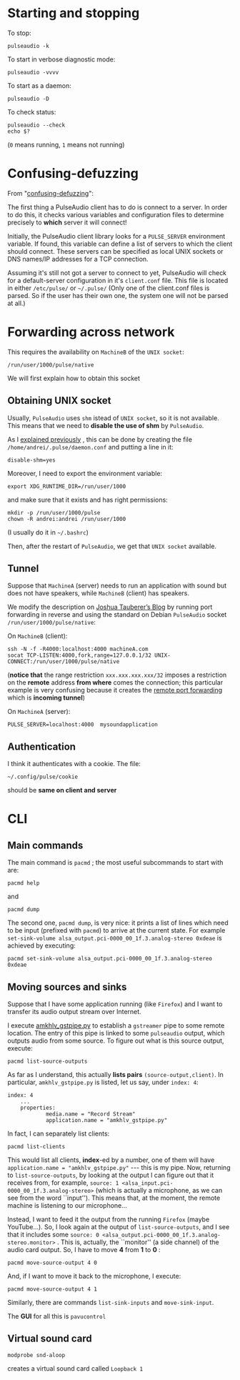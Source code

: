 Starting and stopping
=====================

To stop:

    pulseaudio -k

To start in verbose diagnostic mode:

    pulseaudio -vvvv

To start as a daemon:

    pulseaudio -D

To check status:

    pulseaudio --check
    echo $?

(`0` means running, `1` means not running)

Confusing-defuzzing
===================

<a name="sectionColinGuthr"></a>

From "[confusing-defuzzing](http://colin.guthr.ie/2009/08/sound-on-linux-is-confusing-defuzzing-part-2-pulseaudio/)":

The first thing a PulseAudio client has to do is connect to a server.
In order to do this, it checks various variables and configuration files to determine precisely to __which__ server it will connect!

Initially, the PulseAudio client library looks for a `PULSE_SERVER` environment variable.
If found, this variable can define a list of servers to which the client should connect.
These servers can be specified as local UNIX sockets or DNS names/IP addresses for a TCP connection.

Assuming it's still not got a server to connect to yet, PulseAudio will check for a default-server
configuration in it's `client.conf` file. This file is located in either `/etc/pulse/` or `~/.pulse/`
(Only one of the client.conf files is parsed. So if the user has their own one, the system one will not be parsed at all.)


Forwarding across network
=========================

This requires the availability on `MachineB` of the `UNIX socket`:

    /run/user/1000/pulse/native

We will first explain how to obtain this socket


Obtaining UNIX socket
---------------------

Usually, `PulseAudio` uses `shm` istead of `UNIX socket`, so it is not available. This means that we need to __disable the use of shm__ by `PulseAudio`.

As I [explained previously](#sectionColinGuthr) , this can be done by creating the file `/home/andrei/.pulse/daemon.conf` and putting a line in it:

    disable-shm=yes

Moreover, I need to export the environment variable:

    export XDG_RUNTIME_DIR=/run/user/1000

and make sure that it exists and has right permissions:

    mkdir -p /run/user/1000/pulse
    chown -R andrei:andrei /run/user/1000

(I usually do it in `~/.bashrc`)

Then, after the restart of `PulseAudio`, we get that `UNIX socket` available. 

Tunnel
------

Suppose that `MachineA` (server) needs to run an application with sound but does not have speakers, while
`MachineB` (client) has speakers.

We modify the description on [Joshua Tauberer’s Blog](https://razor.occams.info/blog/2009/02/11/pulseaudio-sound-forwarding-across-a-network/)
by running port forwarding in reverse and using the standard on Debian `PulseAudio` socket `/run/user/1000/pulse/native`:

On `MachineB` (client):

    ssh -N -f -R4000:localhost:4000 machineA.com
    socat TCP-LISTEN:4000,fork,range=127.0.0.1/32 UNIX-CONNECT:/run/user/1000/pulse/native

(__notice that__ the range restriction `xxx.xxx.xxx.xxx/32` imposes a restriction on the __remote__ address __from where__ comes the connection;
this particular example  is very confusing because it creates the [remote port forwarding](../server/ssh.md) which is __incoming tunnel__)

On `MachineA` (server):

    PULSE_SERVER=localhost:4000  mysoundapplication


Authentication
--------------

I think it authenticates with a cookie. The file:

    ~/.config/pulse/cookie

should be __same on client and server__


CLI
===

Main commands
-------------

The main command is `pacmd` ; the most useful subcommands to start with are:

    pacmd help

and

    pacmd dump

The second one, `pacmd dump`, is very nice: it prints a list of lines which need to be input (prefixed with `pacmd`) to arrive at the current state.
For example `set-sink-volume alsa_output.pci-0000_00_1f.3.analog-stereo 0xdeae` is achieved by executing:

    pacmd set-sink-volume alsa_output.pci-0000_00_1f.3.analog-stereo 0xdeae

Moving sources and sinks
------------------------

Suppose that I have some application running (like `Firefox`) and I want to transfer its audio output stream over Internet.

I execute [amkhlv_gstpipe.py](../../../bin/amkhlv_gstpipe.py) to establish a `gstreamer` pipe to some remote location.
The entry of this pipe is linked to some `pulseaudio` output, which outputs audio from some source. To figure out what
is this source output, execute:

    pacmd list-source-outputs

As far as I understand, this actually __lists pairs__ `(source-output,client)`. In particular, `amkhlv_gstpipe.py` is listed,
let us say, under `index: 4`:

    index: 4
        ...
        properties:
                media.name = "Record Stream"
                application.name = "amkhlv_gstpipe.py"

In fact, I can separately list clients:

    pacmd list-clients

This would list all clients, __index__-ed by a number, one of them will have `application.name = "amkhlv_gstpipe.py"` --- this is my pipe.
Now, returning to `list-source-outputs`, by looking at the output I can figure out that it receives from, for example, 
`source: 1 <alsa_input.pci-0000_00_1f.3.analog-stereo>`     (which is actually a microphone, as we can see from the word ``input'').
This means that, at the moment, the remote machine is listening to our microphone... 

Instead, I want to feed it the output from the running `Firefox` (maybe YouTube...). So, I look again at the output of `list-source-outputs`,
and I see that it includes some `source: 0 <alsa_output.pci-0000_00_1f.3.analog-stereo.monitor>` . This is, actually, the ``monitor''
(a side channel) of the audio card output. So, I have to move __4__ from __1__ to __0__ :

    pacmd move-source-output 4 0

And, if I want to move it back to the microphone, I execute:

    pacmd move-source-output 4 1

Similarly, there are commands `list-sink-inputs` and `move-sink-input`.

The __GUI__ for all this is `pavucontrol`

Virtual sound card
------------------

    modprobe snd-aloop

creates a virtual sound card called `Loopback 1`


